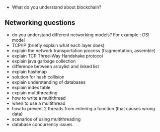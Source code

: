 - What do you understand about blockchain?

## Networking questions
- do you understand different networking models? For example : OSI model
- TCP/IP (briefly explain what each layer does)
- explain the network transportation process (fragmentation, assemble)
- explain TCP Three-Way Handshake protocol
- explain java garbage collection
- difference between arraylist and linked list
- explain hashmap
- solution for hash collision
- explain understanding of databases
- explain index table
- explain multithreading
- how to write a multithread
- when to use a multithread
- how to prevent 2 threads from entering a function (that causes wrong data)
- scenarios of using multithreading
- database concurrency issues
